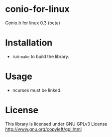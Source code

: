 conio-for-linux
===============

Conio.h for linux 0.3 (beta)

Installation
============

* run `make` to build the library.

Usage
=====

* ncurses must be linked.

License
=======

This library is licensed under GNU GPLv3 License http://www.gnu.org/copyleft/gpl.html
